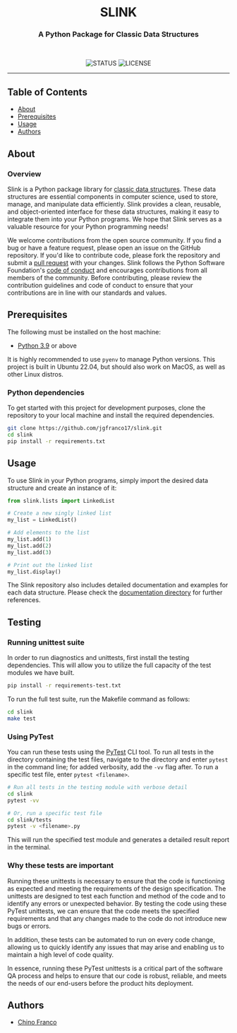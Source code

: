 <h1 align="center">SLINK</h1>

<h3 align="center">A Python Package for Classic Data Structures</h3>

<div align="center">
<br />

![STATUS](https://img.shields.io/badge/status-active-brightgreen?style=for-the-badge) ![LICENSE](https://img.shields.io/badge/license-BSD3Clause-blue?style=for-the-badge)

</div>

---

## Table of Contents
* [About](#about)
* [Prerequisites](#prerequisites)
* [Usage](#usage)
* [Authors](#authors)

## About <a name="about"></a>

### Overview

Slink is a Python package library for [classic data structures](https://www.geeksforgeeks.org/data-structures/). These data structures are essential components in computer science, used to store, manage, and manipulate data efficiently. Slink provides a clean, reusable, and object-oriented interface for these data structures, making it easy to integrate them into your Python programs. We hope that Slink serves as a valuable resource for your Python programming needs!

We welcome contributions from the open source community. If you find a bug or have a feature request, please open an issue on the GitHub repository. If you'd like to contribute code, please fork the repository and submit a [pull request](.github/PULL_REQUEST_TEMPLATE.md) with your changes. Slink follows the Python Software Foundation's [code of conduct](https://www.python.org/psf/conduct/) and encourages contributions from all members of the community. Before contributing, please review the contribution guidelines and code of conduct to ensure that your contributions are in line with our standards and values.

## Prerequisites <a name="prerequisites"></a>
The following must be installed on the host machine:

- [Python 3.9](https://github.com/pyenv/pyenv) or above

It is highly recommended to use `pyenv` to manage Python versions. This project is built in Ubuntu 22.04, but should also work on MacOS, as well as other Linux distros.

### Python dependencies

To get started with this project for development purposes, clone the repository to your local machine and install the required dependencies.

```bash
git clone https://github.com/jgfranco17/slink.git
cd slink
pip install -r requirements.txt
```

## Usage <a name="usage"></a>

To use Slink in your Python programs, simply import the desired data structure and create an instance of it:

```python
from slink.lists import LinkedList

# Create a new singly linked list
my_list = LinkedList()

# Add elements to the list
my_list.add(1)
my_list.add(2)
my_list.add(3)

# Print out the linked list
my_list.display()
```

The Slink repository also includes detailed documentation and examples for each data structure. Please check the [documentation directory](https://github.com/jgfranco17/slink/tree/main/docs) for further references.

## Testing <a name = "testing"></a>

### Running unittest suite

In order to run diagnostics and unittests, first install the testing dependencies. This will allow you to utilize the full capacity of the test modules we have built.

```bash
pip install -r requirements-test.txt
```

To run the full test suite, run the Makefile command as follows:

```bash
cd slink
make test
```

### Using PyTest

You can run these tests using the [PyTest](https://docs.pytest.org/en/7.3.x/) CLI tool. To run all tests in the directory containing the test files, navigate to the directory and enter `pytest` in the command line; for added verbosity, add the `-vv` flag after. To run a specific test file, enter `pytest <filename>`.

```bash
# Run all tests in the testing module with verbose detail
cd slink
pytest -vv

# Or, run a specific test file
cd slink/tests
pytest -v <filename>.py
```

This will run the specified test module and generates a detailed result report in the terminal.

### Why these tests are important

Running these unittests is necessary to ensure that the code is functioning as expected and meeting the requirements of the design specification. The unittests are designed to test each function and method of the code and to identify any errors or unexpected behavior. By testing the code using these PyTest unittests, we can ensure that the code meets the specified requirements and that any changes made to the code do not introduce new bugs or errors.

In addition, these tests can be automated to run on every code change, allowing us to quickly identify any issues that may arise and enabling us to maintain a high level of code quality. 

In essence, running these PyTest unittests is a critical part of the software QA process and helps to ensure that our code is robust, reliable, and meets the needs of our end-users before the product hits deployment.

## Authors <a name = "authors"></a>

- [Chino Franco](https://github.com/jgfranco17)